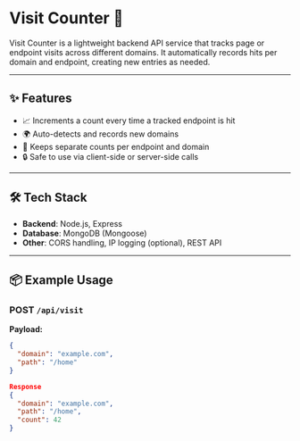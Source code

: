 # Visit Counter 🔢

Visit Counter is a lightweight backend API service that tracks page or endpoint visits across different domains. It automatically records hits per domain and endpoint, creating new entries as needed.

---

## ✨ Features

- 📈 Increments a count every time a tracked endpoint is hit
- 🌍 Auto-detects and records new domains
- 🧠 Keeps separate counts per endpoint and domain
- 🔒 Safe to use via client-side or server-side calls

---

## 🛠️ Tech Stack

- **Backend**: Node.js, Express
- **Database**: MongoDB (Mongoose)
- **Other**: CORS handling, IP logging (optional), REST API

---

## 📦 Example Usage

### POST `/api/visit`
**Payload:**
```json
{
  "domain": "example.com",
  "path": "/home"
}

Response
{
  "domain": "example.com",
  "path": "/home",
  "count": 42
}
```
